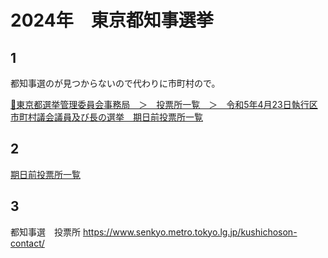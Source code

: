 # 2024年　東京都知事選挙

## 1

都知事選のが見つからないので代わりに市町村ので。  

[📄東京都選挙管理委員会事務局　＞　投票所一覧　＞　令和5年4月23日執行区市町村議会議員及び長の選挙　期日前投票所一覧](https://www.senkyo.metro.tokyo.lg.jp/uploads/5kijitumaetouhyoujyoitiran-1.pdf)  

## 2

[期日前投票所一覧](./early_voting/README.md)  

## 3

都知事選　投票所
https://www.senkyo.metro.tokyo.lg.jp/kushichoson-contact/
